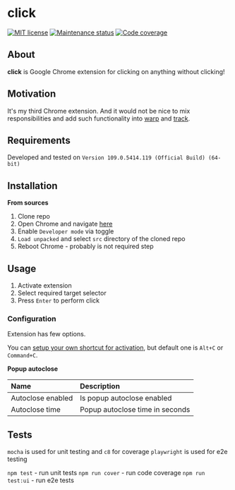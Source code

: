 # click

[![MIT license][license-badge]][license-url]
[![Maintenance status][status-badge]][status-url]
[![Code coverage][coverage-badge]][coverage-url]

<!-- [![Chrome Web Store version][store-version-badge]][store-version-url] -->
<!-- [![Chrome Web Store rating][store-rating-badge]][store-rating-url] -->
<!-- [![Chrome Web Store rating][store-stars-badge]][store-stars-url] -->
<!-- [![Chrome Web Store users count][store-users-badge]][store-users-url] -->

## About

**click** is Google Chrome extension for clicking on anything without clicking!

## Motivation

It's my third Chrome extension. And it would not be nice to mix responsibilities and add such functionality into [warp][warp-url] and [track][track-url].

## Requirements

Developed and tested on `Version 109.0.5414.119 (Official Build) (64-bit)`

## Installation

<!-- **Chrome Web Store** -->

<!-- Just go [here][store-version-url] and click "Add to Chrome" -->

**From sources**

1. Clone repo
2. Open Chrome and navigate [here](chrome://extensions/)
3. Enable `Developer mode` via toggle
4. `Load unpacked` and select `src` directory of the cloned repo
5. Reboot Chrome - probably is not required step

## Usage

1. Activate extension
2. Select required target selector
3. Press `Enter` to perform click

### Configuration

Extension has few options.

You can [setup your own shortcut for activation](chrome://extensions/shortcuts), but default one is `Alt+C` or `Command+C`.

**Popup autoclose**

| Name | Description |
| :--- | :--- |
| Autoclose enabled | Is popup autoclose enabled |
| Autoclose time | Popup autoclose time in seconds |

## Tests

`mocha` is used for unit testing and `c8` for coverage
`playwright` is used for e2e testing

`npm test` - run unit tests
`npm run cover` - run code coverage
`npm run test:ui` - run e2e tests

[warp-url]: https://github.com/vikian050194/warp
[track-url]: https://github.com/vikian050194/track

[status-url]: https://github.com/vikian050194/click/pulse
[status-badge]: https://img.shields.io/github/last-commit/vikian050194/click.svg

[license-url]: https://github.com/vikian050194/click/blob/master/LICENSE
[license-badge]: https://img.shields.io/github/license/vikian050194/click.svg

[coverage-url]: https://codecov.io/gh/vikian050194/click
[coverage-badge]: https://img.shields.io/codecov/c/github/vikian050194/click

[store-version-url]: https://chrome.google.com/webstore/detail/click/
[store-version-badge]: https://img.shields.io/chrome-web-store/v/

[store-rating-url]: https://chrome.google.com/webstore/detail/click/
[store-rating-badge]: https://img.shields.io/chrome-web-store/rating/

[store-stars-url]: https://chrome.google.com/webstore/detail/click/
[store-stars-badge]: https://img.shields.io/chrome-web-store/stars/

[store-users-url]: https://chrome.google.com/webstore/detail/click/
[store-users-badge]: https://img.shields.io/chrome-web-store/users/
